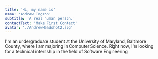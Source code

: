 ```yaml
---
title: 'Hi, my name is'
name: 'Andrew Ingson'
subtitle: 'A real human person.'
contactText: 'Make First Contact'
avatar: './AndrewHeadshot2.jpg'
---
```


I'm an undergraduate student at the University of Maryland, Baltimore County, where I am majoring in Computer Science. Right now, I'm looking for a technical internship in the field of Software Engineering
